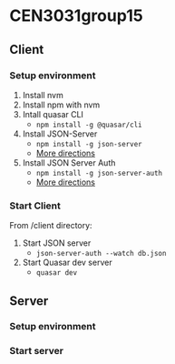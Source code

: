 # CEN3031group15

## Client

### Setup environment

1. Install nvm
2. Install npm with nvm
3. Intall quasar CLI
    - `npm install -g @quasar/cli`
4. Install JSON-Server  
    - `npm install -g json-server`
    - [More directions](https://www.npmjs.com/package/json-server01)
5. Install JSON Server Auth
    - `npm install -g json-server-auth`
    - [More directions](https://www.npmjs.com/package/json-server-auth)


### Start Client
From /client directory:
1. Start JSON server
    - `json-server-auth --watch db.json`
2. Start Quasar dev server
    - `quasar dev`


## Server

### Setup environment

### Start server
